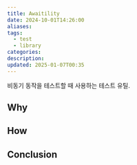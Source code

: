 ```yaml
---
title: Awaitility
date: 2024-10-01T14:26:00
aliases: 
tags:
  - test
  - library
categories: 
description: 
updated: 2025-01-07T00:35
---
```


비동기 동작을 테스트할 때 사용하는 테스트 유틸.

## Why

## How

## Conclusion
